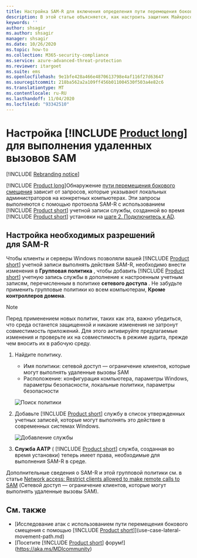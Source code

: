 ```yaml
---
title: Настройка SAM-R для включения определения пути перемещения бокового смещения в защитнике Майкрософт для идентификации
description: В этой статье объясняется, как настроить защитник Майкрософт для удостоверений, чтобы выполнять удаленные вызовы к SAM.
keywords: ''
author: shsagir
ms.author: shsagir
manager: shsagir
ms.date: 10/26/2020
ms.topic: how-to
ms.collection: M365-security-compliance
ms.service: azure-advanced-threat-protection
ms.reviewer: itargoet
ms.suite: ems
ms.openlocfilehash: 9e1bfe428a466e4870613798e4af116f27d63647
ms.sourcegitcommit: 218ba562a2a109ff456b011004530f503a4e82c6
ms.translationtype: MT
ms.contentlocale: ru-RU
ms.lasthandoff: 11/04/2020
ms.locfileid: "93342510"
---
```

# <a name="configure-product-long-to-make-remote-calls-to-sam"></a>Настройка [!INCLUDE [Product long](includes/product-long.md)] для выполнения удаленных вызовов SAM

[!INCLUDE [Rebranding notice](includes/rebranding.md)]

[!INCLUDE [Product long](includes/product-long.md)]Обнаружение [пути перемещения бокового смещения](use-case-lateral-movement-path.md) зависит от запросов, которые указывают локальных администраторов на конкретных компьютерах. Эти запросы выполняются с помощью протокола SAM-R с использованием [!INCLUDE [Product short](includes/product-short.md)] учетной записи службы, созданной во время [!INCLUDE [Product short](includes/product-short.md)] установки на  [шаге 2. Подключитесь к AD](install-step2.md).

## <a name="configure-sam-r-required-permissions"></a>Настройка необходимых разрешений для SAM-R

Чтобы клиенты и серверы Windows позволяли вашей [!INCLUDE [Product short](includes/product-short.md)] учетной записи выполнять действия SAM-R, необходимо внести изменения в **Групповая политика** , чтобы добавить [!INCLUDE [Product short](includes/product-short.md)] учетную запись службы в дополнение к настроенным учетным записям, перечисленным в политике **сетевого доступа** . Не забудьте применить групповые политики ко всем компьютерам, **Кроме контроллеров домена**.

> [!Note]
> Перед применением новых политик, таких как эта, важно убедиться, что среда останется защищенной и никакие изменения не затронут совместимость приложений. Для этого активируйте предлагаемые изменения и проверьте их на совместимость в режиме аудита, прежде чем вносить их в рабочую среду.

1. Найдите политику.

   - Имя политики: сетевой доступ — ограничение клиентов, которые могут выполнять удаленные вызовы SAM
   - Расположение: конфигурация компьютера, параметры Windows, параметры безопасности, локальные политики, параметры безопасности

    ![Поиск политики](media/samr-policy-location.png)

1. Добавьте [!INCLUDE [Product short](includes/product-short.md)] службу в список утвержденных учетных записей, которые могут выполнять это действие в современных системах Windows.

    ![Добавление службы](media/samr-add-service.png)

3. **Служба AATP** ( [!INCLUDE [Product short](includes/product-short.md)] служба, созданная во время установки) теперь имеет права, необходимые для выполнения SAM-R в среде.

Дополнительные сведения о SAM-R и этой групповой политики см. в статье [Network access: Restrict clients allowed to make remote calls to SAM](/windows/security/threat-protection/security-policy-settings/network-access-restrict-clients-allowed-to-make-remote-sam-calls) (Сетевой доступ — ограничение клиентов, которые могут выполнять удаленные вызовы SAM).

## <a name="see-also"></a>См. также

- [Исследование атак с использованием пути перемещения бокового смещения с помощью [!INCLUDE [Product short](includes/product-short.md)]](use-case-lateral-movement-path.md)
- [Посетите [!INCLUDE [Product short](includes/product-short.md)] форум!](https://aka.ms/MDIcommunity)
